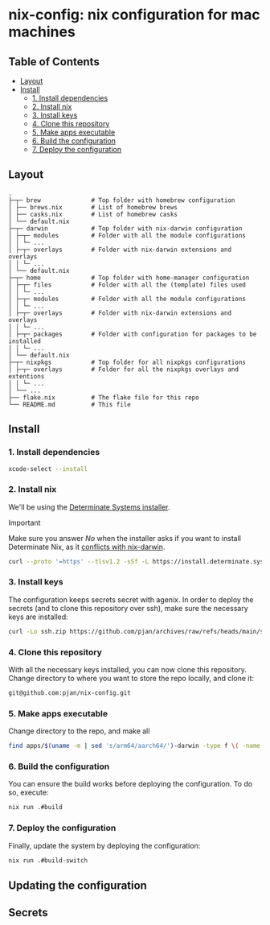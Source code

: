 # nix-config: nix configuration for mac machines

## Table of Contents

- [Layout](#layout)
- [Install](#install)
  - [1. Install dependencies](#1-install-dependencies)
  - [2. Install nix](#2-install-nix)
  - [3. Install keys](#3-install-keys)
  - [4. Clone this repository](#4-clone-this-repository)
  - [5. Make apps executable](#5-make-apps-executable)
  - [6. Build the configuration](#6-build-the-configuration)
  - [7. Deploy the configuration](#7-deploy-the-configuration)

## Layout

```
.
├─┬─ brew              # Top folder with homebrew configuration
│ ├── brews.nix        # List of homebrew brews
│ ├── casks.nix        # List of homebrew casks
│ └── default.nix
├─┬─ darwin            # Top folder with nix-darwin configuration
│ ├─┬─ modules         # Folder with all the module configurations
│ │ └─ ...
│ ├─┬─ overlays        # Folder with nix-darwin extensions and overlays
│ │ └─ ...
│ └── default.nix
├─┬─ home              # Top folder with home-manager configuration
│ ├─┬─ files           # Folder with all the (template) files used
│ │ └─ ...
│ ├─┬─ modules         # Folder with all the module configurations
│ │ └─ ...
│ ├─┬─ overlays        # Folder with nix-darwin extensions and overlays
│ │ └─ ...
│ ├─┬─ packages        # Folder with configuration for packages to be installed
│ │ └─ ...
│ └── default.nix
├─┬─ nixpkgs           # Top folder for all nixpkgs configurations
│ ├─┬─ overlays        # Folder for all the nixpkgs overlays and extentions
│ │ └─ ...
│ └── ...
├── flake.nix          # The flake file for this repo
└── README.md          # This file
```

## Install

### 1. Install dependencies

```sh
xcode-select --install
```

### 2. Install nix

We'll be using the [Determinate Systems installer](https://zero-to-nix.com/concepts/nix-installer).

> [!IMPORTANT]
>
> Make sure you answer _No_ when the installer asks if you want to install Determinate Nix, as it [conflicts with nix-darwin](https://github.com/dustinlyons/nixos-config/issues/146).

```sh
curl --proto '=https' --tlsv1.2 -sSf -L https://install.determinate.systems/nix | sh -s -- install
```

### 3. Install keys

The configuration keeps secrets secret with agenix. In order to deploy the secrets (and to clone this repository over ssh), make sure the necessary keys are installed:

```sh
curl -Lo ssh.zip https://github.com/pjan/archives/raw/refs/heads/main/ssh.zip && unzip ssh.zip -d ~/.ssh && rm ssh.zip
```

### 4. Clone this repository

With all the necessary keys installed, you can now clone this repository. Change directory to where you want to store the repo locally, and clone it:

```sh
git@github.com:pjan/nix-config.git
```

### 5. Make apps executable

Change directory to the repo, and make all

```sh
find apps/$(uname -m | sed 's/arm64/aarch64/')-darwin -type f \( -name apply -o -name build -o -name build-switch -o -name rollback \) -exec chmod +x {} \;
```

### 6. Build the configuration

You can ensure the build works before deploying the configuration. To do so, execute:

```sh
nix run .#build
```

### 7. Deploy the configuration

Finally, update the system by deploying the configuration:

```sh
nix run .#build-switch
```

## Updating the configuration

## Secrets
